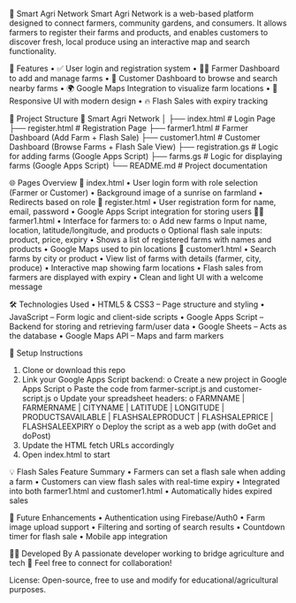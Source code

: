 🌾 Smart Agri Network
Smart Agri Network is a web-based platform designed to connect farmers, community gardens, and consumers. It allows farmers to register their farms and products, and enables customers to discover fresh, local produce using an interactive map and search functionality.

🚀 Features
• ✅ User login and registration system
• 👨‍🌾 Farmer Dashboard to add and manage farms
• 🛒 Customer Dashboard to browse and search nearby farms
• 🌍 Google Maps Integration to visualize farm locations
• 📱 Responsive UI with modern design
• 🔥 Flash Sales with expiry tracking

📁 Project Structure
📆 Smart Agri Network
│
├── index.html              # Login Page
├── register.html           # Registration Page
├── farmer1.html            # Farmer Dashboard (Add Farm + Flash Sale)
├── customer1.html          # Customer Dashboard (Browse Farms + Flash Sale View)
├── registration.gs       # Logic for adding farms (Google Apps Script)
├── farms.gs     # Logic for displaying farms (Google Apps Script)
└── README.md               # Project documentation

🌐 Pages Overview
🔐 index.html
• User login form with role selection (Farmer or Customer)
• Background image of a sunrise on farmland
• Redirects based on role
📝 register.html
• User registration form for name, email, password
• Google Apps Script integration for storing users
👨‍🌾 farmer1.html
• Interface for farmers to:
o Add new farms
o Input name, location, latitude/longitude, and products
o Optional flash sale inputs: product, price, expiry
• Shows a list of registered farms with names and products
• Google Maps used to pin locations
🛙 customer1.html
• Search farms by city or product
• View list of farms with details (farmer, city, produce)
• Interactive map showing farm locations
• Flash sales from farmers are displayed with expiry
• Clean and light UI with a welcome message

🛠 Technologies Used
• HTML5 & CSS3 – Page structure and styling
• JavaScript – Form logic and client-side scripts
• Google Apps Script – Backend for storing and retrieving farm/user data
• Google Sheets – Acts as the database
• Google Maps API – Maps and farm markers

📌 Setup Instructions
1. Clone or download this repo
2. Link your Google Apps Script backend:
o Create a new project in Google Apps Script
o Paste the code from farmer-script.js and customer-script.js
o Update your spreadsheet headers:
o FARMNAME | FARMERNAME | CITYNAME | LATITUDE | LONGITUDE | PRODUCTSAVAILABLE | FLASHSALEPRODUCT | FLASHSALEPRICE | FLASHSALEEXPIRY
o Deploy the script as a web app (with doGet and doPost)
3. Update the HTML fetch URLs accordingly
4. Open index.html to start


💡 Flash Sales Feature Summary
• Farmers can set a flash sale when adding a farm
• Customers can view flash sales with real-time expiry
• Integrated into both farmer1.html and customer1.html
• Automatically hides expired sales

💪 Future Enhancements
• Authentication using Firebase/Auth0
• Farm image upload support
• Filtering and sorting of search results
• Countdown timer for flash sale
• Mobile app integration

👨‍💼 Developed By
A passionate developer working to bridge agriculture and tech 🌱 Feel free to connect for collaboration!

License: Open-source, free to use and modify for educational/agricultural purposes.
